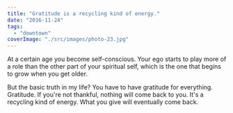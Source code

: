 ```yaml
---
title: "Gratitude is a recycling kind of energy."
date: "2016-11-24"
tags: 
  - "downtown"
coverImage: "./src/images/photo-23.jpg"
---
```


At a certain age you become self-conscious. Your ego starts to play more of a role than the other part of your spiritual self, which is the one that begins to grow when you get older.

But the basic truth in my life? You have to have gratitude for everything. Gratitude. If you're not thankful, nothing will come back to you. It's a recycling kind of energy. What you give will eventually come back.
